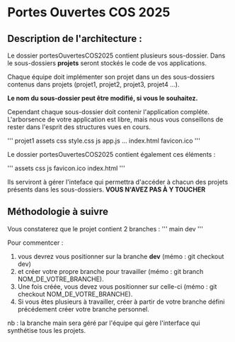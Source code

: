 # Portes Ouvertes COS 2025

## Description de l'architecture :

Le dossier portesOuvertesCOS2025 contient plusieurs sous-dossier.
Dans le sous-dossiers **projets** seront stockés le code de vos applications.

Chaque équipe doit implémenter son projet dans un des sous-dossiers contenus dans projets (projet1, projet2, projet3, projet4 ...).

**Le nom du sous-dossier peut être modifié, si vous le souhaitez.**

Cependant chaque sous-dossier doit contenir l'application compléte. 
L'arborsence de votre application est libre, mais nous vous conseillons de rester dans l'esprit des structures vues en cours.

'''
projet1
    assets
        css
            style.css
        js
            app.js
            ...
    index.html
    favicon.ico
'''

Le dossier portesOuvertesCOS2025 contient également ces éléments :

'''
    assets
        css
        js
    favicon.ico
    index.html
'''

Ils serviront à gérer l'inteface qui permettra d'accéder à chacun des projets présents dans les sous-dossiers.
**VOUS N'AVEZ PAS À Y TOUCHER**

## Méthodologie à suivre
Vous constaterez que le projet contient 2 branches :
    '''
    main
    dev
    '''

Pour commentcer :
1. vous devrez vous positionner sur la branche **dev** (mémo : git checkout dev)
2. et créer votre propre branche pour travailler (mémo : git branch NOM_DE_VOTRE_BRANCHE). 
3. Une fois créée, vous devez vous positionner sur celle-ci (mémo : git checkout NOM_DE_VOTRE_BRANCHE).
4. Si vous êtes plusieurs à travailler, créer à partir de votre branche défini précédement créer votre branche personnel.

nb : la branche main sera géré par l'équipe qui gère l'interface qui synthétise tous les projets.

